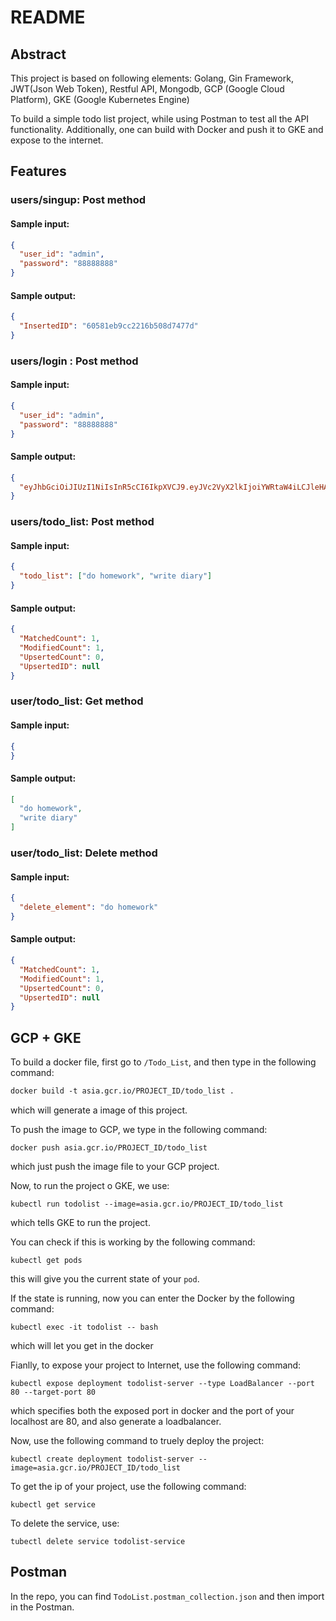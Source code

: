 # README

## Abstract

This project is based on following elements: Golang, Gin Framework, JWT(Json Web Token), Restful API, Mongodb, GCP (Google Cloud Platform), GKE (Google Kubernetes Engine)

To build a simple todo list project, while using Postman to test all the API functionality. Additionally, one can build with Docker and push it to GKE and expose to the internet.

## Features

### 	users/singup: Post method

#### 		Sample input:

```json
{
  "user_id": "admin",
  "password": "88888888"
}
```

#### 		Sample output:

```json
{
  "InsertedID": "60581eb9cc2216b508d7477d"
}
```

### 	users/login : Post method

#### 		Sample input:

```json
{
  "user_id": "admin",
  "password": "88888888"
}
```

#### 		Sample output:

```json
{
  "eyJhbGciOiJIUzI1NiIsInR5cCI6IkpXVCJ9.eyJVc2VyX2lkIjoiYWRtaW4iLCJleHAiOjE2MTY0NzQxNjl9.aAlh_LuxqLfWWSzCd3uA3C2RoBOTnC3HSqPaAvzYIkE"
}
```

### 	users/todo_list: Post method

#### 		Sample input:

```json
{
  "todo_list": ["do homework", "write diary"]
}
```

#### 		Sample output:

```json
{
  "MatchedCount": 1,
  "ModifiedCount": 1,
  "UpsertedCount": 0,
  "UpsertedID": null
}
```
### 	user/todo_list: Get method

#### 		Sample input:

```json
{
}
```

#### 		Sample output:

```json
[
  "do homework",
  "write diary"
]
```
### 	user/todo_list: Delete method

#### 		Sample input:

```json
{
  "delete_element": "do homework"
}
```

#### 	Sample output:

```json
{
  "MatchedCount": 1,
  "ModifiedCount": 1,
  "UpsertedCount": 0,
  "UpsertedID": null
}
```
## GCP + GKE

To build a docker file, first go to `/Todo_List`, and then type in the following command:

```dockerfile
docker build -t asia.gcr.io/PROJECT_ID/todo_list .
```
which will generate a image of this project.

To push the image to GCP, we type in the following command:

```
docker push asia.gcr.io/PROJECT_ID/todo_list
```
which just push the image file to your GCP project.

Now, to run the project o GKE, we use:
```
kubectl run todolist --image=asia.gcr.io/PROJECT_ID/todo_list
```
which tells GKE to run the project.

You can check if this is working by the following command:

```
kubectl get pods
```
this will give you the current state of your `pod`.

If the state is running, now you can enter the Docker by the following command:

```
kubectl exec -it todolist -- bash
```
which will let you get in the docker

Fianlly, to expose your project to Internet, use the following command:

```
kubectl expose deployment todolist-server --type LoadBalancer --port 80 --target-port 80
```
which specifies both the exposed port in docker and the port of your localhost are 80, and also generate a loadbalancer.

Now, use the following command to truely deploy the project:

```
kubectl create deployment todolist-server --image=asia.gcr.io/PROJECT_ID/todo_list
```

To get the ip of your project, use the following command:

```
kubectl get service
```
To delete the service, use:

```
tubectl delete service todolist-service
```

## Postman
In the repo, you can find `TodoList.postman_collection.json` and then import in the Postman.
